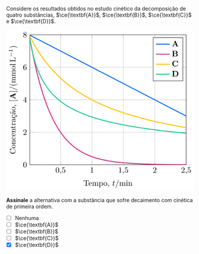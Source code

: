 Considere os resultados obtidos no estudo cinético da decomposição de quatro substâncias, $\ce{\textbf{A}}$, $\ce{\textbf{B}}$, $\ce{\textbf{C}}$ e $\ce{\textbf{D}}$.

![Gráfico](3D29-1P.svg)

**Assinale** a alternativa com a substância que sofre decaimento com cinética de primeira ordem.

- [ ] Nenhuma
- [ ] $\ce{\textbf{A}}$
- [ ] $\ce{\textbf{B}}$
- [ ] $\ce{\textbf{C}}$
- [x] $\ce{\textbf{D}}$
